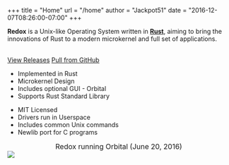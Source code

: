 +++
title = "Home"
url = "/home"
author = "Jackpot51"
date = "2016-12-07T08:26:00-07:00"
+++
<div class="row install-row">
  <div class="col-md-8">
    <p class="pitch">
      <b>Redox</b> is a Unix-like Operating System written in <a style="color: inherit;" href="https://www.rust-lang.org/"><b>Rust</b></a>,
      aiming to bring the innovations of Rust to a modern microkernel and full set of applications.
    </p>
  </div>
  <div class="col-md-4 install-box">
    <br/>
    <a class="btn btn-primary" href="https://github.com/redox-os/redox/releases">View Releases</a>
    <a class="btn btn-success" href="https://github.com/redox-os/redox/">Pull from GitHub</a>
  </div>
</div>
<div class="row features">
  <div class="col-md-6">
    <ul class="laundry-list" style="margin-bottom: 0px;">
      <li>Implemented in Rust</li>
      <li>Microkernel Design</li>
      <li>Includes optional GUI - Orbital</li>
      <li>Supports Rust Standard Library</li>
    </ul>
  </div>
  <div class="col-md-6">
    <ul class="laundry-list">
      <li>MIT Licensed</li>
      <li>Drivers run in Userspace</li>
      <li>Includes common Unix commands</li>
      <li>Newlib port for C programs</li>
    </ul>
  </div>
</div>
<div class="row features">
  <div class="col-sm-12">
    <div style="font-size: 16px; text-align: center;">
      Redox running Orbital (June 20, 2016)
    </div>
    <a href="/img/screenshot.jpg">
      <img class="img-responsive" src="/img/screenshot.jpg"/>
    </a>
  </div>
</div>

